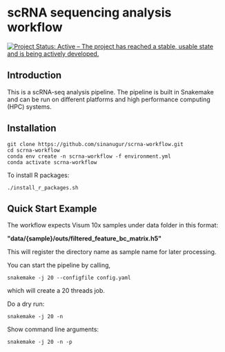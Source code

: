 # scRNA sequencing analysis workflow
[![Project Status: Active – The project has reached a stable, usable state and is being actively developed.](http://www.repostatus.org/badges/latest/active.svg)](http://www.repostatus.org/#active) 

Introduction
------------

This is a scRNA-seq analysis pipeline. The pipeline is built in Snakemake and can be run on different platforms and high performance computing (HPC) systems.

Installation
------------

```
git clone https://github.com/sinanugur/scrna-workflow.git
cd scrna-workflow
conda env create -n scrna-workflow -f environment.yml
conda activate scrna-workflow
```

To install R packages:
```
./install_r_packages.sh
```


Quick Start Example
-------------------

The workflow expects Visum 10x samples under data folder in this format:

__"data/{sample}/outs/filtered_feature_bc_matrix.h5"__

This will register the directory name as sample name for later processing.

You can start the pipeline by calling,
```
snakemake -j 20 --configfile config.yaml

```
which will create a 20 threads job.


Do a dry run:
```
snakemake -j 20 -n
```

Show command line arguments:
```
snakemake -j 20 -n -p
```
